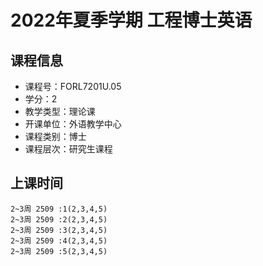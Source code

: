 # 2022年夏季学期 工程博士英语 






## 课程信息

- 课程号：FORL7201U.05
- 学分：2
- 教学类型：理论课
- 开课单位：外语教学中心
- 课程类别：博士
- 课程层次：研究生课程

## 上课时间

```
2~3周 2509 :1(2,3,4,5)
2~3周 2509 :2(2,3,4,5)
2~3周 2509 :3(2,3,4,5)
2~3周 2509 :4(2,3,4,5)
2~3周 2509 :5(2,3,4,5)
```

